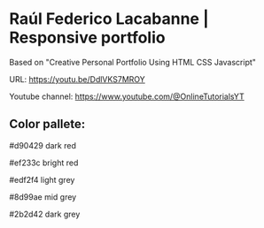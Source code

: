 # Raúl Federico Lacabanne | Responsive portfolio

Based on "Creative Personal Portfolio Using HTML CSS Javascript"

URL: https://youtu.be/DdlVKS7MROY

Youtube channel: https://www.youtube.com/@OnlineTutorialsYT


## Color pallete:

#d90429	dark red

#ef233c	bright red

#edf2f4	light grey

#8d99ae	mid grey

#2b2d42	dark grey